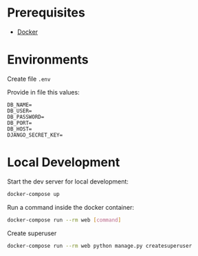 # Prerequisites

- [Docker](https://docs.docker.com/engine/install/ubuntu/)  

# Environments

Create file `.env`

Provide in file this values:

```
DB_NAME=
DB_USER=
DB_PASSWORD=
DB_PORT=
DB_HOST=
DJANGO_SECRET_KEY=
```

# Local Development

Start the dev server for local development:
```bash
docker-compose up
```

Run a command inside the docker container:

```bash
docker-compose run --rm web [command]
```

Create superuser

```bash
docker-compose run --rm web python manage.py createsuperuser
```
